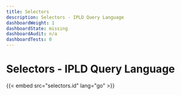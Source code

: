 ```yaml
---
title: Selectors
description: Selectors - IPLD Query Language
dashboardWeight: 1
dashboardState: missing
dashboardAudit: n/a
dashboardTests: 0
---
```


# Selectors - IPLD Query Language

{{< embed src="selectors.id" lang="go" >}}
